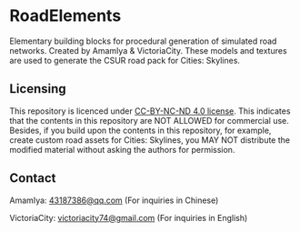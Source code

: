 # RoadElements
Elementary building blocks for procedural generation of simulated road networks. Created by AmamIya &amp; VictoriaCity.
These models and textures are used to generate the CSUR road pack for Cities: Skylines. 

## Licensing 
This repository is licenced under [CC-BY-NC-ND 4.0 license](https://creativecommons.org/licenses/by-nc-nd/4.0/). This indicates that the contents in this repository are NOT ALLOWED for commercial use. Besides, if you build upon the contents in this repository, for example, create custom road assets for Cities: Skylines, you MAY NOT distribute the modified material without asking the authors for permission.

## Contact
AmamIya: [43187386@qq.com](mailto:43187386@qq.com) (For inquiries in Chinese)

VictoriaCity: [victoriacity74@gmail.com](mailto:victoriacity74@gmail.com) (For inquiries in English)
